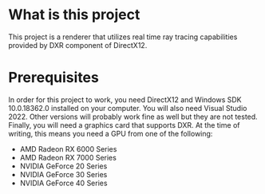 <h1>What is this project</h1>
This project is a renderer that utilizes real time ray tracing capabilities provided by DXR component of DirectX12.

<h1>Prerequisites</h1>
In order for this project to work, you need DirectX12 and Windows SDK 10.0.18362.0 installed on your computer. You will also need Visual Studio 2022. Other versions will probably work fine as well but they are not tested. Finally, you will need a graphics card that supports DXR. At the time of writing, this means you need a GPU from one of the following:
<ul>
    <li>AMD Radeon RX 6000 Series</li>
    <li>AMD Radeon RX 7000 Series</li>
    <li>NVIDIA GeForce 20 Series</li>
    <li>NVIDIA GeForce 30 Series</li>
    <li>NVIDIA GeForce 40 Series</li>
</ul>
